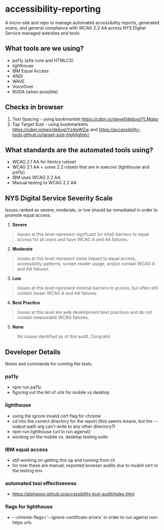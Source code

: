 # accessibility-reporting
A micro-site and repo to manage automated accessibility reports, generated scans, and general compliance with WCAG 2.2 AA across NYS Digital Service managed websites and tools.

## What tools are we using?
- pa11y (aXe core and HTMLCS)
- lighthouse
- IBM Equal Access
- ANDI
- WAVE
- VoiceOver
- NVDA (when possible)

## Checks in browser
1. Text Spacing - using bookmarklet https://cdpn.io/stevef/debug/YLMqbo 
2. Tap Target Size - using bookmarklets https://cdpn.io/pen/debug/YzdwWZw and https://accessibility-tools.github.io/target-size-highlighter/

## What standards are the automated tools using?
- WCAG 2.1 AA for htmlcs ruleset
- WCAG 2.1 AA + some 2.2 rulsets that are in axecore (lighthouse and pa11y)
- IBM uses WCAG 2.2 AA 
- Manual testing to WCAG 2.2 AA

## NYS Digital Service Severity Scale
Issues ranked as severe, moderate, or low should be remediated in order to promote equal access. 
1. **Severe** 
> Issues at this level represent signficant (or total) barriers to equal access for all users and have WCAG A and AA failures. 
2. **Moderate**
> Issues at this level represent some impact to equal access, accessibility patterns, screen reader usage, and/or contain WCAG A and AA failures.
3. **Low**
> Issues at this level represent minimal barriers to access, but often still contain lesser WCAG A and AA failures. 
4. **Best Practice**
> Issues at this level are web development best practices and do not contain measurable WCAG failures. 
5. **None**
> No issues identified as of this audit. Congrats!

## Developer Details
Notes and commands for running the tests.

### pa11y
- npm run pa11y 
- figuring out the list of urls for mobile vs desktop

### lighthouse
- using the ignore invalid cert flag for chrome
- cd into the correct directory for the report (this seems insane, but the --output-path arg can't write to any other directory?)
- npm run lighthouse {url to run against}
- working on the mobile vs. desktop testing suite

### IBM equal access
- still working on getting this up and running from cli
- for now these are manual, exported browser audits due to invalid cert in the testing env

### automated tool effectiveness
- https://alphagov.github.io/accessibility-tool-audit/index.html


### flags for lighthouse
- --chrome-flags='--ignore-certificate-errors' in order to run against non-https urls